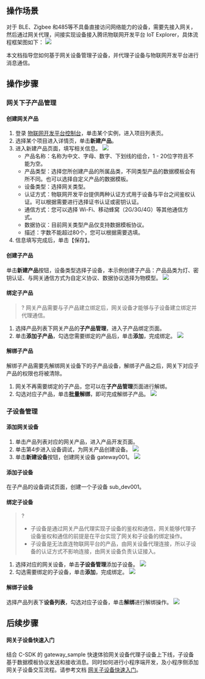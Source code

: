 ## 操作场景

对于 BLE、Zigbee 和485等不具备直接访问网络能力的设备，需要先接入网关，然后通过网关代理，间接实现设备接入腾讯物联网开发平台 IoT Explorer，具体流程框架图如下：
![](https://main.qcloudimg.com/raw/bcce392f4766673176d096f6d75cfe3b.svg)

本文档指导您如何基于网关设备管理子设备，并代理子设备与物联网开发平台进行消息通信。

## 操作步骤

### 网关下子产品管理

#### 创建网关产品

1. 登录 [物联网开发平台控制台](https://console.cloud.tencent.com/iotexplorer)，单击某个实例，进入项目列表页。
2. 选择某个项目进入详情页，单击**新建产品**。
3. 进入新建产品页面，填写相关信息。
![](https://main.qcloudimg.com/raw/79492bbad7e7b96f7bdd29a956cc3b27.png)
	- 产品名称：名称为中文、字母、数字、下划线的组合，1 - 20位字符且不能为空。
	- 产品类型：选择您所创建产品的所属品类，不同类型产品的数据模板会有所不同。也可以选择自定义产品的数据模板。
	- 设备类型：选择网关类型。
	- 认证方式：物联网开发平台提供两种认证方式用于设备与平台之间鉴权认证。可以根据需要进行选择证书认证或密钥认证。
	- 通信方式：您可以选择 Wi-Fi、移动蜂窝（2G/3G/4G）等其他通信方式。
	- 数据协议：目前网关类型产品仅支持数据模板协议。
	- 描述：字数不能超过80个，您可以根据需要选填。
4. 信息填写完成后，单击【保存】。

#### 创建子产品

单击**新建产品**按钮，设备类型选择子设备，本示例创建子产品：产品品类为灯、密钥认证、与网关通信方式为自定义协议、数据协议选择为物模型。
![](https://main.qcloudimg.com/raw/e484d5cc73b6ca284c235c5c86188457.png)

#### 绑定子产品

>? 网关产品需要与子产品建立绑定后，网关设备才能够与子设备建立绑定并代理通信。

1. 选择产品列表下网关产品的**子产品管理**，进入子产品绑定页面。
2. 单击**添加子产品**，勾选您需要绑定的产品后，单击**添加**，完成绑定。
   ![](https://main.qcloudimg.com/raw/8da9bc58b32a1f5ce3584a3b28f18a6c.png)

#### 解绑子产品

解绑子产品需要先解绑网关设备下的子产品设备，解绑子产品之后，网关下对应子产品的权限也将被清除。

1. 网关不再需要绑定的子产品，您可以在**子产品管理**页面进行解绑。
2. 勾选对应子产品，单击**批量解绑**，即可完成解绑子产品。
   ![](https://main.qcloudimg.com/raw/9a723dc9c020c9e56b91ec1c9ea29007.png)

### 子设备管理

#### 添加网关设备

1. 单击产品列表对应的网关产品，进入产品开发页面。
2. 单击第4步进入设备调试，为网关产品创建设备。
   ![](https://main.qcloudimg.com/raw/fea65d1b32bbda552bb96e0e06a58627.png)
3. 单击**新建设备**按钮，创建网关设备 gateway001。
   ![](https://main.qcloudimg.com/raw/c0f396f3959e3d8dddce0e166cef0f78.png)

#### 添加子设备

在子产品的设备调试页面，创建一个子设备 sub_dev001。

#### 绑定子设备
>?
> - 子设备是通过网关产品代理实现子设备的鉴权和通信，网关能够代理子设备鉴权和通信的前提是在平台实现了网关和子设备的绑定操作。
> - 子设备是无法直连物联网平台的产品，由网关设备代理连接，所以子设备的认证方式不影响连接，由网关设备负责认证接入。

1. 选择对应的网关设备，单击**子设备管理**添加子设备。
   ![](https://main.qcloudimg.com/raw/805c491639e23397228b564403f41ee5.png)
2. 勾选需要绑定的子设备，单击**添加**，完成绑定。
   ![](https://main.qcloudimg.com/raw/794caac305ea318b009286e7050815a9.png)

#### 解绑子设备

选择产品列表下**设备列表**，勾选对应子设备，单击**解绑**进行解绑操作。
![](https://main.qcloudimg.com/raw/d39e150960823a700596a4ca1098058b.png)

## 后续步骤

#### 网关子设备快速入门

结合 C-SDK 的 gateway_sample 快速体验网关设备代理子设备上下线，子设备基于数据模板协议发送和接收消息。同时如何进行小程序端开发，及小程序侧添加网关子设备交互流程。请参考文档 [网关子设备快速入门](https://cloud.tencent.com/document/product/1081/61279)。
